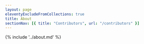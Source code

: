 ```yaml
---
layout: page
eleventyExcludeFromCollections: true
title: About
sectionNav: [{ title: "Contributors", url: "/contributors" }]
---
```


{% include '../about.md' %}
